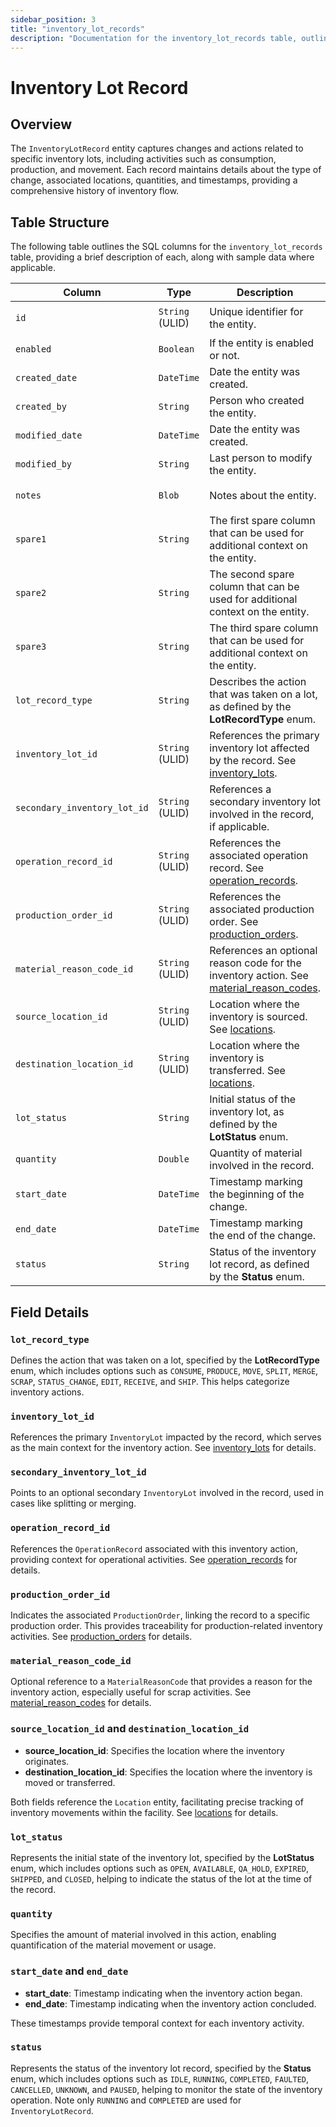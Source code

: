 ```yaml
---
sidebar_position: 3
title: "inventory_lot_records"
description: "Documentation for the inventory_lot_records table, outlining its columns and structure."
---
```


# Inventory Lot Record

## Overview

The `InventoryLotRecord` entity captures changes and actions related to specific inventory lots, including activities such
as consumption, production, and movement. Each record maintains details about the type of change, associated locations,
quantities, and timestamps, providing a comprehensive history of inventory flow.

## Table Structure

The following table outlines the SQL columns for the `inventory_lot_records` table, providing a brief description of
each, along with sample data where applicable.

| Column                       | Type            | Description                                                                                                                       | Example                              |
|------------------------------|-----------------|-----------------------------------------------------------------------------------------------------------------------------------|--------------------------------------|
| `id`                         | `String` (ULID) | Unique identifier for the entity.                                                                                                 | `01JAP8RJBN-8ZTPXSGY-J9GSDPE1`       |
| `enabled`                    | `Boolean`       | If the entity is enabled or not.                                                                                                  | `true`                               |
| `created_date`               | `DateTime`      | Date the entity was created.                                                                                                      | `2024-12-31T19:48:44Z`               |
| `created_by`                 | `String`        | Person who created the entity.                                                                                                    | `TamakiMES`                          |
| `modified_date`              | `DateTime`      | Date the entity was created.                                                                                                      | `2024-12-31T19:48:44Z`               |
| `modified_by`                | `String`        | Last person to modify the entity.                                                                                                 | `TamakiMES`                          |
| `notes`                      | `Blob`          | Notes about the entity.                                                                                                           | `This entity has these extra notes`  |
| `spare1`                     | `String`        | The first spare column that can be used for additional context on the entity.                                                     | `some extra context 1`               |
| `spare2`                     | `String`        | The second spare column that can be used for additional context on the entity.                                                    | `some extra context 2`               |
| `spare3`                     | `String`        | The third spare column that can be used for additional context on the entity.                                                     | `some extra context 3`               |
| `lot_record_type`            | `String`        | Describes the action that was taken on a lot, as defined by the **LotRecordType** enum.                                           | `CONSUME`                            |
| `inventory_lot_id`           | `String` (ULID) | References the primary inventory lot affected by the record. See [inventory_lots](../inventory-model/inventory-lot).              | `01JAP8R5RT-3FPXQABY-7KQZT6VF`       |
| `secondary_inventory_lot_id` | `String` (ULID) | References a secondary inventory lot involved in the record, if applicable.                                                       | `01JAP8RJBN-9WTGQRQW-Y3XCRTXF`       |
| `operation_record_id`        | `String` (ULID) | References the associated operation record. See [operation_records](../operation-model/operation-record).                         | `01JAP8RJBN-4VYZUKE1-LY2QHV8X`       |
| `production_order_id`        | `String` (ULID) | References the associated production order. See [production_orders](../production-order-model/production-order).                  | `01JAP8RJBN-7KQZT6VF-Q5VUZYPW`       |
| `material_reason_code_id`    | `String` (ULID) | References an optional reason code for the inventory action. See [material_reason_codes](../material-model/material-reason-code). | `01JAP8R5RT-3FPXQABY-7KQZT6VF`       |
| `source_location_id`         | `String` (ULID) | Location where the inventory is sourced. See [locations](../location-model/location).                                             | `01JAP8RJBN-4VYZUKE1-LY2QHV8X`       |
| `destination_location_id`    | `String` (ULID) | Location where the inventory is transferred. See [locations](../location-model/location).                                         | `01JAP8RJBN-8ZTPXSGY-J9GSDPE1`       |
| `lot_status`                 | `String`        | Initial status of the inventory lot, as defined by the **LotStatus** enum.                                                        | `OPEN`                               |
| `quantity`                   | `Double`        | Quantity of material involved in the record.                                                                                      | `100.5`                              |
| `start_date`                 | `DateTime`      | Timestamp marking the beginning of the change.                                                                                    | `2024-05-10T08:00:00Z`               |
| `end_date`                   | `DateTime`      | Timestamp marking the end of the change.                                                                                          | `2024-05-10T10:00:00Z`               |
| `status`                     | `String`        | Status of the inventory lot record, as defined by the **Status** enum.                                                            | `RUNNING`                            |

## Field Details

### `lot_record_type`

Defines the action that was taken on a lot, specified by the **LotRecordType** enum, which includes options such as 
`CONSUME`, `PRODUCE`, `MOVE`, `SPLIT`, `MERGE`, `SCRAP`, `STATUS_CHANGE`, `EDIT`, `RECEIVE`, and `SHIP`. This helps categorize inventory actions.

### `inventory_lot_id`

References the primary `InventoryLot` impacted by the record, which serves as the main context for the inventory action.
See [inventory_lots](../inventory-model/inventory-lot) for details.

### `secondary_inventory_lot_id`

Points to an optional secondary `InventoryLot` involved in the record, used in cases like splitting or merging.

### `operation_record_id`

References the `OperationRecord` associated with this inventory action, providing context for operational activities.
See [operation_records](../operation-model/operation-record) for details.

### `production_order_id`

Indicates the associated `ProductionOrder`, linking the record to a specific production order. This provides
traceability for production-related inventory activities.
See [production_orders](../production-order-model/production-order) for details.

### `material_reason_code_id`

Optional reference to a `MaterialReasonCode` that provides a reason for the inventory action, especially useful for scrap
activities.
See [material_reason_codes](../material-model/material-reason-code) for details.

### `source_location_id` and `destination_location_id`

- **source_location_id**: Specifies the location where the inventory originates.
- **destination_location_id**: Specifies the location where the inventory is moved or transferred.

Both fields reference the `Location` entity, facilitating precise tracking of inventory movements within the facility.
See [locations](../location-model/location) for details.

### `lot_status`

Represents the initial state of the inventory lot, specified by the **LotStatus** enum, which includes options such as 
`OPEN`, `AVAILABLE`, `QA_HOLD`, `EXPIRED`, `SHIPPED`, and `CLOSED`, helping to indicate the status of the lot at the time of the record.

### `quantity`

Specifies the amount of material involved in this action, enabling quantification of the material movement or usage.

### `start_date` and `end_date`

- **start_date**: Timestamp indicating when the inventory action began.
- **end_date**: Timestamp indicating when the inventory action concluded.

These timestamps provide temporal context for each inventory activity.

### `status`

Represents the status of the inventory lot record, specified by the **Status** enum, which includes options such as 
`IDLE`, `RUNNING`, `COMPLETED`, `FAULTED`, `CANCELLED`, `UNKNOWN`, and `PAUSED`, helping to monitor the state of the inventory operation.
Note only `RUNNING` and `COMPLETED` are used for `InventoryLotRecord`.